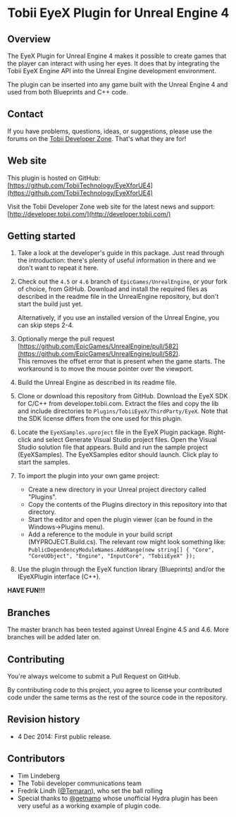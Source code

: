 Tobii EyeX Plugin for Unreal Engine 4
=====================================

Overview
--------
The EyeX Plugin for Unreal Engine 4 makes it possible to create games that the
player can interact with using her eyes. It does that by integrating the Tobii
EyeX Engine API into the Unreal Engine development environment.

The plugin can be inserted into any game built with the Unreal Engine 4 and
used from both Blueprints and C++ code.

Contact
-------
If you have problems, questions, ideas, or suggestions, please use the forums
on the [Tobii Developer Zone](http://developer.tobii.com/). That's what they are for!

Web site
--------
This plugin is hosted on GitHub:
[https://github.com/TobiiTechnology/EyeXforUE4](https://github.com/TobiiTechnology/EyeXforUE4)

Visit the Tobii Developer Zone web site for the latest news and support:
[http://developer.tobii.com/](http://developer.tobii.com/)

Getting started
---------------
1. Take a look at the developer's guide in this package. Just read through the
   introduction: there's plenty of useful information in there and we don't
   want to repeat it here.

2. Check out the `4.5` or `4.6` branch of `EpicGames/UnrealEngine`, or your fork of choice, 
   from GitHub. Download and install the required files as described in the
   readme file in the UnrealEngine repository, but don't start the build just
   yet.

   Alternatively, if you use an installed version of the Unreal Engine, you can skip
   steps 2-4.

3. Optionally merge the pull request [https://github.com/EpicGames/UnrealEngine/pull/582](https://github.com/EpicGames/UnrealEngine/pull/582).  
   This removes the offset error that is present when the game starts. The
   workaround is to move the mouse pointer over the viewport.

4. Build the Unreal Engine as described in its readme file.

5. Clone or download this repository from GitHub.
   Download the EyeX SDK for C/C++ from developer.tobii.com. Extract the files
   and copy the lib and include directories to
   `Plugins/TobiiEyeX/ThirdParty/EyeX`.
   Note that the SDK license differs from the one used for this plugin.

6. Locate the `EyeXSamples.uproject` file in the EyeX Plugin package. Right-
   click and select Generate Visual Studio project files. Open the Visual
   Studio solution file that appears. Build and run the sample project
   (EyeXSamples). The EyeXSamples editor should launch. Click play to start
   the samples.

7. To import the plugin into your own game project:
   - Create a new directory in your Unreal project directory called "Plugins".
   - Copy the contents of the Plugins directory in this repository into that
     directory.
   - Start the editor and open the plugin viewer (can be found in the
     Windows->Plugins menu).
   - Add a reference to the module in your build script (MYPROJECT.Build.cs).
     The relevant row might look something like:
     `PublicDependencyModuleNames.AddRange(new string[] { "Core", "CoreUObject",
     "Engine", "InputCore", "TobiiEyeX" });`

8. Use the plugin through the EyeX function library (Blueprints) and/or the
   IEyeXPlugin interface (C++).

**HAVE FUN!!!**

Branches
--------
The master branch has been tested against Unreal Engine 4.5 and 4.6. More branches will be added later on.

Contributing
------------
You're always welcome to submit a Pull Request on GitHub.

By contributing code to this project, you agree to license your contributed code
under the same terms as the rest of the source code in the repository.

Revision history
----------------
* 4 Dec 2014: First public release.

Contributors
------------
* Tim Lindeberg  
* The Tobii developer communications team  
* Fredrik Lindh ([@Temaran](https://github.com/Temaran)), who set the ball rolling  
* Special thanks to [@getnamo](https://github.com/getnamo) whose unofficial Hydra plugin has been very useful
as a working example of plugin code.
